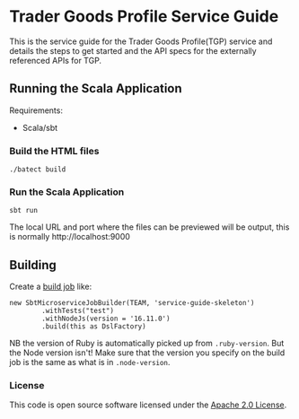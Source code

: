 
# Trader Goods Profile Service Guide
This is the service guide for the Trader Goods Profile(TGP) service and details the steps to get started and the API specs for the externally referenced APIs for TGP.

## Running the Scala Application

Requirements:
* Scala/sbt

### Build the HTML files
```
./batect build
```
### Run the Scala Application
```
sbt run
```

The local URL and port where the files can be previewed will be output, this is normally http://localhost:9000

## Building

Create a [build job](https://github.com/hmrc/build-jobs) like:
```
new SbtMicroserviceJobBuilder(TEAM, 'service-guide-skeleton')
        .withTests("test")
        .withNodeJs(version = '16.11.0')
        .build(this as DslFactory)
```

NB the version of Ruby is automatically picked up from `.ruby-version`. But the Node version isn't! Make sure that the
version you specify on the build job is the same as what is in `.node-version`.

### License

This code is open source software licensed under the [Apache 2.0 License]("http://www.apache.org/licenses/LICENSE-2.0.html").
